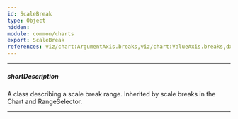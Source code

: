 ```yaml
---
id: ScaleBreak
type: Object
hidden: 
module: common/charts
export: ScaleBreak
references: viz/chart:ArgumentAxis.breaks,viz/chart:ValueAxis.breaks,dxRangeSelector.Options.scale.breaks
---
```

---
##### shortDescription
A class describing a scale break range. Inherited by scale breaks in the Chart and RangeSelector.

---
